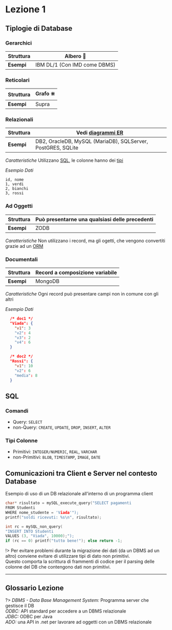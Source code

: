 # Lezione 1

## Tiplogie di Database

### Gerarchici

| **Struttura** | Albero 🌳                    |
| ------------- | ---------------------------- |
| **Esempi**    | IBM DL/1 (Con IMD come DBMS) |

### Reticolari

| **Struttura** | Grafo ❇️ |
| ------------- | -------- |
| **Esempi**    | Supra    |

### Relazionali

| **Struttura** | Vedi [diagrammi ER](https://users.dimi.uniud.it/~massimo.franceschet/teatro-sql/diagrammaER.html) |
| ------------- | ------------------------------------------------------------------------------------------------- |
| **Esempi**    | DB2, OracleDB, MySQL (MariaDB), SQLServer, PostGRES, SQLite                                       |

_Caratteristiche_ Utilizzano [SQL](#sql), le colonne hanno dei [tipi](#tipi-colonne)

_Esempio Dati_

```csv
id, nome
1, verdi
2, bianchi
3, rossi
```

### Ad Oggetti

| **Struttura** | Può presentarne una qualsiasi delle precedenti |
| ------------- | ---------------------------------------------- |
| **Esempi**    | ZODB                                           |

_Caratteristiche_
Non utilizzano i record, ma gli ogetti, che vengono convertiti grazie ad un [ORM](https://it.wikipedia.org/wiki/Object-relational_mapping#:~:text=In%20informatica%20l'Object%2DRelational,agli%20oggetti%20con%20sistemi%20RDBMS.)

### Documentali

| **Struttura** | Record a composizione variabile |
| ------------- | ------------------------------- |
| **Esempi**    | MongoDB                         |

_Caratteristiche_
Ogni record può presentare campi non in comune con gli altri

_Esempio Dati_

```json
  /* doc1 */
  "Viada": {
    "v1": 3
    "v2": 4
    "v3": 2
    "v4": 6
  }

  /* doc2 */
  "Rossi": {
    "v1": 10
    "v2": 6
    "media": 8
  }
```

## SQL

### Comandi

- Query: `SELECT`
- non-Query: `CREATE`, `UPDATE`, `DROP`, `INSERT`, `ALTER`

### Tipi Colonne

- Primitivi: `INTEGER/NUMERIC`, `REAL`, `VARCHAR`
- non-Primitivi: `BLOB`, `TIMESTAMP`, `IMAGE`, `DATE`

## Comunicazioni tra Client e Server nel contesto Database

Esempio di uso di un DB relazionale all'interno di un programma client

```c
char* risultato = mySQL_execute_query("SELECT pagamenti
FROM Studenti
WHERE nome_studente = 'Viada'");
printf("soldi ricevuti: %s\n", risultato);

int rc = mySQL_non_query(
"INSERT INTO Studenti
VALUES (3, "Viada", 10000);");
if (rc == 0) printf("tutto bene!"); else return -1;
```

!> Per evitare problemi durante la migrazione dei dati (da un DBMS ad un altro) conviene evitare di utilizzare tipi di dato non primitivi. <br>
Questo comporta la scrittura di frammenti di codice per il parsing delle colonne del DB che contengono dati non primitivi.

---

## Glossario Lezione

?>
_DBMS - Data Base Management System:_ Programma server che gestisce il DB<br>
_ODBC:_ API standard per accedere a un DBMS relazionale<br>
_JDBC:_ ODBC per Java<br>
_ADO:_ una API in .net per lavorare ad oggetti con un DBMS relazionale<br>
